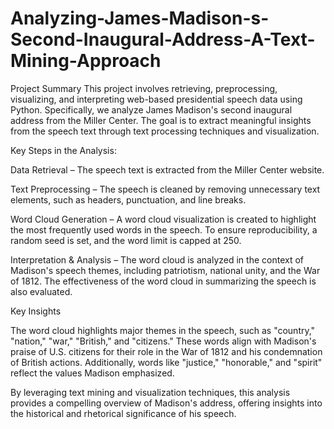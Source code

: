 # Analyzing-James-Madison-s-Second-Inaugural-Address-A-Text-Mining-Approach

Project Summary
This project involves retrieving, preprocessing, visualizing, and interpreting web-based presidential speech data using Python. Specifically, we analyze James Madison's second inaugural address from the Miller Center. The goal is to extract meaningful insights from the speech text through text processing techniques and visualization.

Key Steps in the Analysis:

Data Retrieval – The speech text is extracted from the Miller Center website.

Text Preprocessing – The speech is cleaned by removing unnecessary text elements, such as headers, punctuation, and line breaks.

Word Cloud Generation – A word cloud visualization is created to highlight the most frequently used words in the speech. To ensure reproducibility, a random seed is set, and the word limit is capped at 250.

Interpretation & Analysis – The word cloud is analyzed in the context of Madison's speech themes, including patriotism, national unity, and the War of 1812. The effectiveness of the word cloud in summarizing the speech is also evaluated.

Key Insights

The word cloud highlights major themes in the speech, such as "country," "nation," "war," "British," and "citizens." These words align with Madison's praise of U.S. citizens for their role in the War of 1812 and his condemnation of British actions. Additionally, words like "justice," "honorable," and "spirit" reflect the values Madison emphasized.

By leveraging text mining and visualization techniques, this analysis provides a compelling overview of Madison's address, offering insights into the historical and rhetorical significance of his speech.
